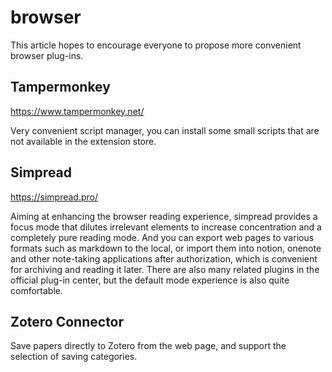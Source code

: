 # browser

This article hopes to encourage everyone to propose more convenient browser plug-ins.

## Tampermonkey

https://www.tampermonkey.net/

Very convenient script manager, you can install some small scripts that are not available in the extension store.

## Simpread

https://simpread.pro/

Aiming at enhancing the browser reading experience, simpread provides a focus mode that dilutes irrelevant elements to increase concentration and a completely pure reading mode. And you can export web pages to various formats such as markdown to the local, or import them into notion, onenote and other note-taking applications after authorization, which is convenient for archiving and reading it later. There are also many related plugins in the official plug-in center, but the default mode experience is also quite comfortable.

## Zotero Connector

Save papers directly to Zotero from the web page, and support the selection of saving categories.